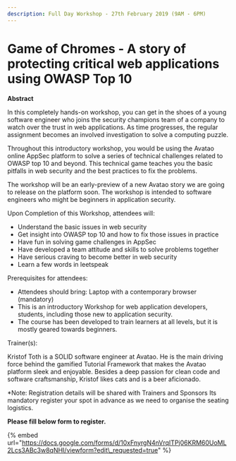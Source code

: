 ```yaml
---
description: Full Day Workshop - 27th February 2019 (9AM - 6PM)
---
```


# Game of Chromes - A story of protecting critical web applications using OWASP Top 10

**Abstract** 

In this completely hands-on workshop, you can get in the shoes of a young software engineer who joins the security champions team of a company to watch over the trust in web applications. As time progresses, the regular assignment becomes an involved investigation to solve a computing puzzle. 

Throughout this introductory workshop, you would be using the Avatao online AppSec platform to solve a series of technical challenges related to OWASP top 10 and beyond. This technical game teaches you the basic pitfalls in web security and the best practices to fix the problems.

The workshop will be an early-preview of a new Avatao story we are going to release on the platform soon. The workshop is intended to software engineers who might be beginners in application security. 

 Upon Completion of this Workshop, attendees will: 

*  Understand the basic issues in web security
* Get insight into OWASP top 10 and how to fix those issues in practice 
* Have fun in solving game challenges in AppSec
* Have developed a team attitude and skills to solve problems together
* Have serious craving to become better in web security
* Learn a few words in leetspeak

Prerequisites for attendees: 

* Attendees should bring: Laptop with a contemporary browser \(mandatory\)
* This is an introductory Workshop for web application developers, students, including those new to application security. 
* The course has been developed to train learners at all levels, but it is mostly geared towards beginners.

Trainer\(s\): 

Kristof Toth is a SOLID software engineer at Avatao. He is the main driving force behind the gamified Tutorial Framework that makes the Avatao platform sleek and enjoyable. Besides a deep passion for clean code and software craftsmanship, Kristof likes cats and is a beer aficionado.

\*Note: Registration details will be shared with Trainers and Sponsors Its mandatory register your spot in advance as we need to organise the seating logistics. 

**Please fill below form to register.**

{% embed url="https://docs.google.com/forms/d/10xFnyrgN4nVrqITPj06KRM60UoML2Lcs3ABc3w8qNHI/viewform?edit\_requested=true" %}



